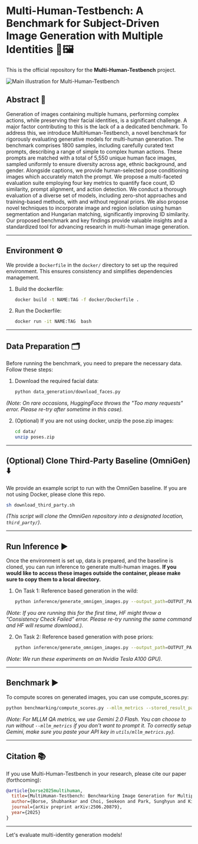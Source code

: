 # Multi-Human-Testbench: A Benchmark for Subject-Driven Image Generation with Multiple Identities 👥🖼️

This is the official repository for the **Multi-Human-Testbench** project.

![Main illustration for Multi-Human-Testbench](assets/main.jpg)

## Abstract 📝
Generation of images containing multiple humans, performing complex actions, while preserving their facial identities, is a significant challenge. A major factor contributing to this is the lack of a a dedicated benchmark. To address this, we introduce MultiHuman-Testbench, a novel benchmark for rigorously evaluating generative models for multi-human generation. The benchmark comprises 1800 samples, including carefully curated text prompts, describing a range of simple to complex human actions. These prompts are matched with a total of 5,550 unique human face images, sampled uniformly to ensure diversity across  age, ethnic background, and gender. Alongside captions, we provide human-selected pose conditioning images which accurately match the prompt. We propose a multi-faceted evaluation suite employing four key metrics to quantify face count, ID similarity, prompt alignment, and action detection. We conduct a thorough evaluation of a diverse set of models, including zero-shot approaches and training-based methods, with and without regional priors. We also propose novel techniques to incorporate image and region isolation using human segmentation and Hungarian matching, significantly improving ID similarity. Our proposed benchmark and key findings provide valuable insights and a standardized tool for advancing research in multi-human image generation.

---

## Environment ⚙️

We provide a `Dockerfile` in the `docker/` directory to set up the required environment. This ensures consistency and simplifies dependencies management.
1.  Build the dockerfile:
    ```bash
    docker build -t NAME:TAG -f docker/Dockerfile .
    ```
2.  Run the Dockerfile:
    ```bash
    docker run -it NAME:TAG  bash
    ```

---

## Data Preparation 🗂️

Before running the benchmark, you need to prepare the necessary data. Follow these steps:

1.  Download the required facial data:
    ```bash
    python data_generation/download_faces.py
    ```
*(Note: On rare occasions, HuggingFace throws the "Too many requests" error. Please re-try after sometime in this case).*

2.  (Optional) If you are not using docker, unzip the pose.zip images:
    ```bash
    cd data/
    unzip poses.zip 
    ```

---

## (Optional) Clone Third-Party Baseline (OmniGen) ⬇️

We provide an example script to run with the OmniGen baseline. If you are not using Docker, please clone this repo.

```bash
sh download_third_party.sh
```

*(This script will clone the OmniGen repository into a designated location, `third_party/`)*.

---

## Run Inference ▶️


Once the environment is set up, data is prepared, and the baseline is cloned, you can run inference to generate multi-human images. **If you would like to access these images outside the container, please make sure to copy them to a local directory.**

1. On Task 1: Reference based generation in the wild:
    ```bash
    python inference/generate_omnigen_images.py --output_path=OUTPUT_PATH
    ```
*(Note: If you are running this for the first time, HF might throw a "Consistency Check Failed" error. Please re-try running the same command and HF will resume download.).*

2. On Task 2: Reference based generation with pose priors:
    ```bash
    python inference/generate_omnigen_images.py --output_path=OUTPUT_PATH --pose_prior
    ```
*(Note: We run these experiments on an Nvidia Tesla A100 GPU).*

---

## Benchmark ▶️
To compute scores on generated images, you can use compute_scores.py:

```bash
python benchmarking/compute_scores.py --mllm_metrics --stored_result_path=OUTPUT_PATH
```

*(Note: For MLLM QA metrics, we use Gemini 2.0 Flash. You can choose to run without ``` --mllm_metrics ``` if you don't want to prompt it. To correctly setup Gemini, make sure you paste your API key in ``` utils/mllm_metrics.py ```).*

---

## Citation 📚


If you use Multi-Human-Testbench in your research, please cite our paper (forthcoming):

```bibtex
@article{borse2025multihuman,
  title={MultiHuman-Testbench: Benchmarking Image Generation for Multiple Humans},
  author={Borse, Shubhankar and Choi, Seokeon and Park, Sunghyun and Kim, Jeongho and Kadambi, Shreya and Garrepalli, Risheek and Yun, Sungrack and Hayat, Munawar and Porikli, Fatih},
  journal={arXiv preprint arXiv:2506.20879},
  year={2025}
}
```

---

Let's evaluate multi-identity generation models!

